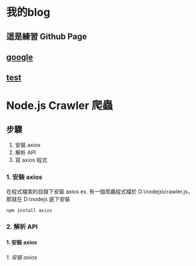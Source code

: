 # 我的blog


## 這是練習 Github Page

## [google](https://www.google.com)

## [test](https://ycchien313.github.io/test/)


# Node.js Crawler 爬蟲
## 步驟
1. 安裝 axios
2. 解析 API
3. 寫 axios 程式

### 1. 安裝 axios
在程式檔案的目錄下安裝 axios
ex. 有一個爬蟲程式檔於 D:\nodejs\crawler.js，那就在 D:\nodejs 底下安裝
```js
npm install axios
```

### 2. 解析 API


#### 1. 安裝 axios
###### 1. 安裝 axios
